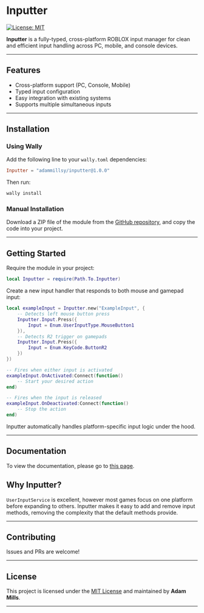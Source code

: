 # Inputter

[![License: MIT](https://img.shields.io/badge/License-MIT-yellow.svg)](https://choosealicense.com/licenses/mit/)

**Inputter** is a fully-typed, cross-platform ROBLOX input manager for clean and efficient input handling across PC, mobile, and console devices.

---

## Features

- Cross-platform support (PC, Console, Mobile)  
- Typed input configuration  
- Easy integration with existing systems  
- Supports multiple simultaneous inputs  

---

## Installation

### Using Wally

Add the following line to your `wally.toml` dependencies:

```toml
Inputter = "adammillsy/inputter@1.0.0"
```

Then run:

```sh
wally install
```

### Manual Installation

Download a ZIP file of the module from the [GitHub repository](https://github.com/AdamMillsy/Inputter), and copy the code into your project.

---

## Getting Started

Require the module in your project:

```lua
local Inputter = require(Path.To.Inputter)
```

Create a new input handler that responds to both mouse and gamepad input:

```lua
local exampleInput = Inputter.new("ExampleInput", {
    -- Detects left mouse button press
    Inputter.Input.Press({
        Input = Enum.UserInputType.MouseButton1
    }),
    -- Detects R2 trigger on gamepads
    Inputter.Input.Press({
        Input = Enum.KeyCode.ButtonR2
    })
})

-- Fires when either input is activated
exampleInput.OnActivated:Connect(function()
    -- Start your desired action
end)

-- Fires when the input is released
exampleInput.OnDeactivated:Connect(function()
    -- Stop the action
end)
```

Inputter automatically handles platform-specific input logic under the hood.

---

## Documentation

To view the documentation, please go to [this page](https://adammillsy.github.io/Inputter/).

## Why Inputter?

`UserInputService` is excellent, however most games focus on one platform before expanding to others. Inputter makes it easy to add and remove input methods, removing the complexity that the default methods provide.

---

## Contributing

Issues and PRs are welcome!

---

## License

This project is licensed under the [MIT License](https://choosealicense.com/licenses/mit/) and maintained by **Adam Mills**.

---


